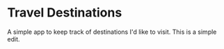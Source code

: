 # Travel Destinations

A simple app to keep track of destinations I'd like to visit.
This is a simple edit.
